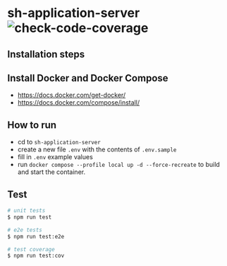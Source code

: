 # sh-application-server ![check-code-coverage](https://img.shields.io/badge/code--coverage-27.92%25-red)

## Installation steps

## Install Docker and Docker Compose

- https://docs.docker.com/get-docker/
- https://docs.docker.com/compose/install/

## How to run

- cd to `sh-application-server`
- create a new file `.env` with the contents of `.env.sample`
- fill in `.env` example values
- run `docker compose --profile local up -d --force-recreate` to build and start the container.

## Test

```bash
# unit tests
$ npm run test

# e2e tests
$ npm run test:e2e

# test coverage
$ npm run test:cov
```
